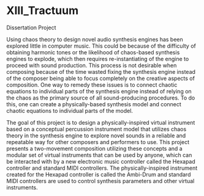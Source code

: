 # XIII_Tractuum
 Dissertation Project

Using chaos theory to design novel audio synthesis engines has been explored little in computer music. This could be because of the difficulty of obtaining harmonic tones or the likelihood of chaos-based synthesis engines to explode, which then requires re-instantiating of the engine to proceed with sound production. This process is not desirable when composing because of the time wasted fixing the synthesis engine instead of the composer being able to focus completely on the creative aspects of composition. One way to remedy these issues is to connect chaotic equations to individual parts of the synthesis engine instead of relying on the chaos as the primary source of all sound-producing procedures. To do this, one can create a physically-based synthesis model and connect chaotic equations to individual parts of the model.

The goal of this project is to design a physically-inspired virtual instrument based on a conceptual percussion instrument model that utilizes chaos theory in the synthesis engine to explore novel sounds in a reliable and repeatable way for other composers and performers to use. This project presents a two-movement composition utilizing these concepts and a modular set of virtual instruments that can be used by anyone, which can be interacted with by a new electronic music controller called the Hexapad controller and standard MIDI controllers. The physically-inspired instrument created for the Hexapad controller is called the Ambi-Drum and standard MIDI controllers are used to control synthesis parameters and other virtual instruments.
